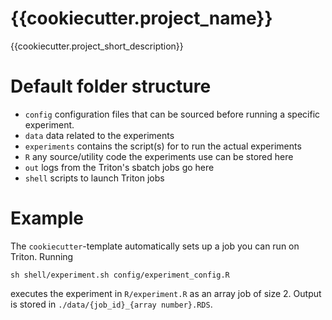 # {{cookiecutter.project_name}}
{{cookiecutter.project_short_description}}

# Default folder structure
- `config` configuration files that can be sourced before running a specific 
    experiment.
- `data` data related to the experiments
- `experiments` contains the script(s) for to run the actual experiments
- `R` any source/utility code the experiments use can be stored here
- `out` logs from the Triton's sbatch jobs go here
- `shell` scripts to launch Triton jobs

# Example
The `cookiecutter`-template automatically sets up a job you can run on Triton. Running
```
sh shell/experiment.sh config/experiment_config.R
```
executes the experiment in `R/experiment.R` as an array job of size 2. Output is stored in `./data/{job_id}_{array number}.RDS`.